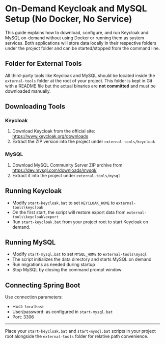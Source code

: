# On-Demand Keycloak and MySQL Setup (No Docker, No Service)

This guide explains how to download, configure, and run Keycloak and MySQL on-demand without using Docker or running
them as system services. Both applications will store data locally in their respective folders under the project folder
and can be started/stopped from the command line.

## Folder for External Tools

All third-party tools like Keycloak and MySQL should be located inside the `external-tools` folder at the root of your
project. This folder is kept in Git with a README file but the actual binaries are **not committed** and must be
downloaded manually.

## Downloading Tools

### Keycloak

1. Download Keycloak from the official site: https://www.keycloak.org/downloads
2. Extract the ZIP version into the project under `external-tools/keycloak`

### MySQL

1. Download MySQL Community Server ZIP archive from https://dev.mysql.com/downloads/mysql/
2. Extract it into the project under `external-tools/mysql`

## Running Keycloak

- Modify `start-keycloak.bat` to set `KEYCLOAK_HOME` to `external-tools\keycloak`
- On the first start, the script will restore export data from `external-tools\keycloak\export`
- Run `start-keycloak.bat` from your project root to start Keycloak on demand.

## Running MySQL

- Modify `start-mysql.bat` to set `MYSQL_HOME` to `external-tools\mysql`
- The script initializes the data directory and starts MySQL on demand
- Run migrations as needed during startup
- Stop MySQL by closing the command prompt window

## Connecting Spring Boot

Use connection parameters:

- Host: `localhost`
- User/password: as configured in `start-mysql.bat`
- Port: 3306

---

Place your `start-keycloak.bat` and `start-mysql.bat` scripts in your project root alongside the `external-tools` folder
for relative path convenience.
